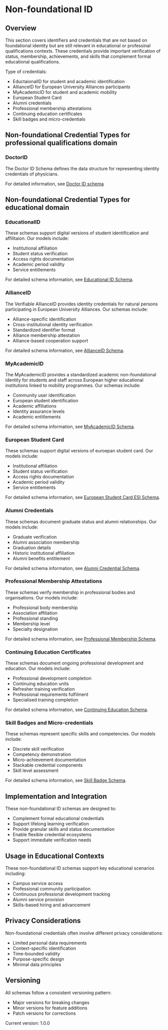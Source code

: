 # Non-foundational ID

## Overview

This section covers identifiers and credentials that are not based on foundational identity but are still relevant in educational or professinal qualifications contexts. These credentials provide important verification of status, membership, achievements, and skills that complement formal educational qualifications.

Type of credentials:

- EductaionalID for student and academic identification
- AllianceID for European University Alliances participants
- MyAcademicID for student and academic mobility
- European Student Card
- Alumni credentials
- Professional membership attestations
- Continuing education certificates
- Skill badges and micro-credentials


## Non-foundational Credential Types for professional qualifications domain

### DoctorID

The Doctor ID Schema defines the data structure for representing identity credentials of physicians.

For detailed information, see [Doctor ID schema](./doctor-id-schema.md)


## Non-foundational Credential Types for educational domain

### EducationalID

These schemas support digital versions of student identification and affilitaion. Our models include:

- Institutional affiliation
- Student status verification
- Access rights documentation
- Academic period validity
- Service entitlements

For detailed schema information, see [Educational ID Schema](./educational-id-schema.md).

### AllianceID
The Verifiable AllianceID provides identity credentials for natural persons participating in European University Alliances. Our schemas include:

- Alliance-specific identification
- Cross-institutional identity verification
- Standardized identifier format
- Alliance membership attestation
- Alliance-based cooperation support

For detailed schema information, see [AllianceID Schema](./allianceid-schema.md).

### MyAcademicID

The MyAcademicID provides a standardized academic non-foundational identity for students and staff across European higher educational institutions linked to mobility programmes. Our schemas include:

- Community user identification
- European student identification
- Academic affiliations
- Identity assurance levels
- Academic entitlements

For detailed schema information, see [MyAcademicID Schema](./myacademicid-schema.md).

### European Student Card

These schemas support digital versions of euroepan student card. Our models include:

- Institutional affiliation
- Student status verification
- Access rights documentation
- Academic period validity
- Service entitlements

For detailed schema information, see [European Student Card ESI Schema](./esi-schema.md).

### Alumni Credentials

These schemas document graduate status and alumni relationships. Our models include:

- Graduate verification
- Alumni association membership
- Graduation details
- Historic institutional affiliation
- Alumni benefits entitlement

For detailed schema information, see [Alumni Credential Schema](./alumni-credential-schema.md).

### Professional Membership Attestations

These schemas verify membership in professional bodies and organisations. Our models include:

- Professional body membership
- Association affiliation
- Professional standing
- Membership level
- Specialty designation

For detailed schema information, see [Professional Membership Schema](./professional-membership-schema.md).

### Continuing Education Certificates

These schemas document ongoing professional development and education. Our models include:

- Professional development completion
- Continuing education units
- Refresher training verification
- Professional requirements fulfilment
- Specialised training completion

For detailed schema information, see [Continuing Education Schema](./continuing-education-schema.md).

### Skill Badges and Micro-credentials

These schemas represent specific skills and competencies. Our models include:

- Discrete skill verification
- Competency demonstration
- Micro-achievement documentation
- Stackable credential components
- Skill level assessment

For detailed schema information, see [Skill Badge Schema](./skill-badge-schema.md).

## Implementation and Integration

These non-foundational ID schemas are designed to:

- Complement formal educational credentials
- Support lifelong learning verification
- Provide granular skills and status documentation
- Enable flexible credential ecosystems
- Support immediate verification needs

## Usage in Educational Contexts

These non-foundational ID schemas support key educational scenarios including:

- Campus service access
- Professional community participation
- Continuous professional development tracking
- Alumni service provision
- Skills-based hiring and advancement

## Privacy Considerations

Non-foundational credentials often involve different privacy considerations:

- Limited personal data requirements
- Context-specific identification
- Time-bounded validity
- Purpose-specific design
- Minimal data principles

## Versioning

All schemas follow a consistent versioning pattern:
- Major versions for breaking changes
- Minor versions for feature additions
- Patch versions for corrections

Current version: 1.0.0

